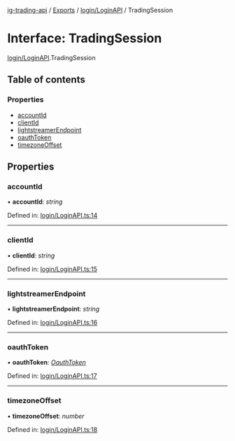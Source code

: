 [ig-trading-api](../README.md) / [Exports](../modules.md) / [login/LoginAPI](../modules/login_loginapi.md) / TradingSession

# Interface: TradingSession

[login/LoginAPI](../modules/login_loginapi.md).TradingSession

## Table of contents

### Properties

- [accountId](login_loginapi.tradingsession.md#accountid)
- [clientId](login_loginapi.tradingsession.md#clientid)
- [lightstreamerEndpoint](login_loginapi.tradingsession.md#lightstreamerendpoint)
- [oauthToken](login_loginapi.tradingsession.md#oauthtoken)
- [timezoneOffset](login_loginapi.tradingsession.md#timezoneoffset)

## Properties

### accountId

• **accountId**: _string_

Defined in: [login/LoginAPI.ts:14](https://github.com/bennycode/ig-trading-api/blob/192094d/src/login/LoginAPI.ts#L14)

---

### clientId

• **clientId**: _string_

Defined in: [login/LoginAPI.ts:15](https://github.com/bennycode/ig-trading-api/blob/192094d/src/login/LoginAPI.ts#L15)

---

### lightstreamerEndpoint

• **lightstreamerEndpoint**: _string_

Defined in: [login/LoginAPI.ts:16](https://github.com/bennycode/ig-trading-api/blob/192094d/src/login/LoginAPI.ts#L16)

---

### oauthToken

• **oauthToken**: [_OauthToken_](login_loginapi.oauthtoken.md)

Defined in: [login/LoginAPI.ts:17](https://github.com/bennycode/ig-trading-api/blob/192094d/src/login/LoginAPI.ts#L17)

---

### timezoneOffset

• **timezoneOffset**: _number_

Defined in: [login/LoginAPI.ts:18](https://github.com/bennycode/ig-trading-api/blob/192094d/src/login/LoginAPI.ts#L18)
